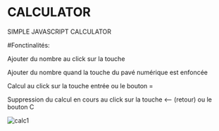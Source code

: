 # CALCULATOR
SIMPLE JAVASCRIPT CALCULATOR



#Fonctinalités:

Ajouter du nombre au click sur la touche

Ajouter du nombre quand la touche du pavé numérique est enfoncée

Calcul au click sur la touche entrée ou le bouton =

Suppression du calcul en cours au click sur la touche <-- (retour) ou le bouton C


![calc1](https://user-images.githubusercontent.com/89531771/157115636-88446db6-baaf-45f2-bcc7-3c6f6adffd9e.png)
